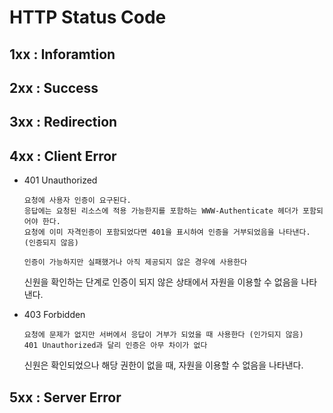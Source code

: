 # HTTP Status Code

## 1xx : Inforamtion

## 2xx : Success

## 3xx : Redirection

## 4xx : Client Error

- 401 Unauthorized
    ```
    요청에 사용자 인증이 요구된다.
    응답에는 요청된 리소스에 적용 가능한지를 포함하는 WWW-Authenticate 헤더가 포함되어야 한다.
    요청에 이미 자격인증이 포함되었다면 401을 표시하여 인증을 거부되었음을 나타낸다. (인증되지 않음)

    인증이 가능하지만 실패했거나 아직 제공되지 않은 경우에 사용한다 
    ```

    신원을 확인하는 단계로 인증이 되지 않은 상태에서 자원을 이용할 수 없음을 나타낸다.

- 403 Forbidden
    ```
    요청에 문제가 없지만 서버에서 응답이 거부가 되었을 때 사용한다 (인가되지 않음)
    401 Unauthorized과 달리 인증은 아무 차이가 없다 
    ```
    신원은 확인되었으나 해당 권한이 없을 때, 자원을 이용할 수 없음을 나타낸다.

## 5xx : Server Error

